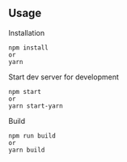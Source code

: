 ## Usage
Installation
```
npm install
or
yarn
```
Start dev server for development
```
npm start
or 
yarn start-yarn
```
Build
```
npm run build
or
yarn build
```
